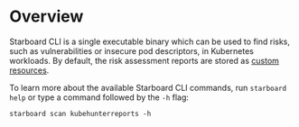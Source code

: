 # Overview

Starboard CLI is a single executable binary which can be used to find risks, such as vulnerabilities or insecure pod
descriptors, in Kubernetes workloads. By default, the risk assessment reports are stored as [custom resources].

To learn more about the available Starboard CLI commands, run `starboard help` or type a command followed by the
`-h` flag:

```
starboard scan kubehunterreports -h
```

[custom resources]: ./../crds/index.md
